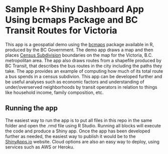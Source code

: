 # Sample R+Shiny Dashboard App Using bcmaps Package and BC Transit Routes for Victoria
This app is a geospatial demo using the [bcmaps](https://github.com/bcgov/bcmaps) package available in R, produced by the BC Government. The demo app draws a map and then places [Census Subdivision](https://www150.statcan.gc.ca/n1/pub/92-195-x/2011001/geo/csd-sdr/def-eng.htm) boundaries on the map for the Victoria, B.C. metropolitan area. The app also draws routes from a shapefile produced by BC Transit, that describes the bus routes in the city including the paths they take. The app provides an example of computing how much of its total route a bus spends in a census subdivion. This app can be developed further and be useful analyses such as economic factors and understanding of under/overserved neighborhoods by transit operators in relation to things like household income, family composition, etc.

## Running the app
The easiest way to run the app is to put all files in this repo in the same folder and open the .rmd file using R Studio. Running all blocks will execute the code and produce a Shiny app. Once the app has been developed further as needed, the easiest way to publish it would be to the [ShinyApps.io](https://www.shinyapps.io/) website. Cloud options are also an easy way to deploy, using services such as AWS or Heroku.

